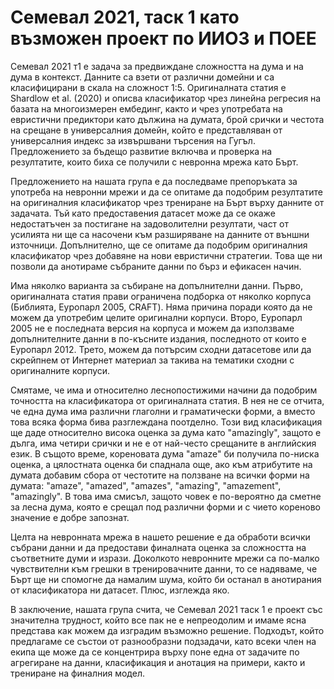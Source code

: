 # Семевал 2021, таск 1 като възможен проект по ИИОЗ и ПОЕЕ

Семевал 2021 т1 е задача за предвиждане сложността на дума и на дума в контекст. Данните са взети от различни домейни и са класифицирани в скала на сложност 1:5. Оригиналната статия е Shardlow et al. (2020) и описва класификатор чрез линейна регресия на базата на многоизмерен ембединг, както и чрез употребата на евристични предиктори като дължина на думата, брой срички и честота на срещане в универсалния домейн, който е представляван от универсалния индекс за извършвани търсения на Гугъл. Предложението за бъдещо развитие включва и проверка на резултатите, които биха се получили с невронна мрежа като Бърт.

Предложението на нашата група е да последваме препоръката за употреба на невронни мрежи и да се опитаме да подобрим резултатите на оригиналния класификатор чрез трениране на Бърт върху данните от задачата. Тъй като предоставения датасет може да се окаже недостатъчен за постигане на задоволителни резултати, част от усилията ни ще са насочени към разширяване на данните от външни източници. Допълнително, ще се опитаме да подобрим оригиналния класификатор чрез добавяне на нови евристични стратегии. Това ще ни позволи да анотираме събраните данни по бърз и ефикасен начин.

Има няколко варианта за събиране на допълнителни данни. Първо, оригиналната статия прави ограничена подборка от няколко корпуса (Библията, Еуропарл 2005, CRAFT). Няма причина поради която да не можем да употребим целите оригинални корпуси. Второ, Еуропарл 2005 не е последната версия на корпуса и можем да използваме допълнителните данни в по-късните издания, последното от които е Еуропарл 2012. Трето, можем да потърсим сходни датасетове или да скрейпнем от Интернет материал за такива на тематики сходни с оригиналните корпуси.

Смятаме, че има и относително леснопостижими начини да подобрим точността на класификатора от оригиналната статия. В нея не се отчита, че една дума има различни глаголни и граматически форми, а вместо това всяка форма бива разглеждана поотделно. Този вид класификация ще даде относително висока оценка за дума като "amazingly", защото е дълга, има четири срички и не е от най-често срещаните в английския език. В същото време, кореновата дума "amaze" би получила по-ниска оценка, а цялостната оценка би спаднала още, ако към атрибутите на думата добавим сбора от честотите на ползване на всички форми на думата: "amaze", "amazed", "amazes", "amazing", "amazement", "amazingly". В това има смисъл, защото човек е по-вероятно да сметне за лесна дума, която е срещал под различни форми и с чието кореново значение е добре запознат.

Целта на невронната мрежа в нашето решение е да обработи всички събрани данни и да предостави финалната оценка за сложността на съответните думи и изрази. Доколкото невронните мрежи са по-малко чувствителни към грешки в тренировачните данни, то се надяваме, че Бърт ще ни спомогне да намалим шума, който би останал в анотирания от класификатора ни датасет. Плюс, изглежда яко.

В заключение, нашата група счита, че Семевал 2021 таск 1 е проект със значителна трудност, който все пак не е непреодолим и имаме ясна представа как можем да изградим възможно решение. Подходът, който предлагаме се състои от разнообразни подзадачи, като всеки член на екипа ще може да се концентрира върху поне една от задачите по агрегиране на данни, класификация и анотация на примери, както и трениране на финалния модел.